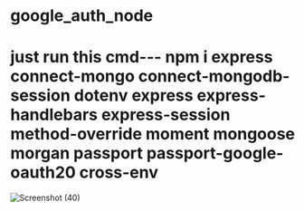 # google_auth_node
# just run this cmd--- npm i express connect-mongo connect-mongodb-session dotenv express express-handlebars express-session method-override moment mongoose morgan passport passport-google-oauth20 cross-env
![Screenshot (40)](https://user-images.githubusercontent.com/72166353/125988032-d2ffffc4-7954-47d0-9723-fdc300cddeaf.png)

